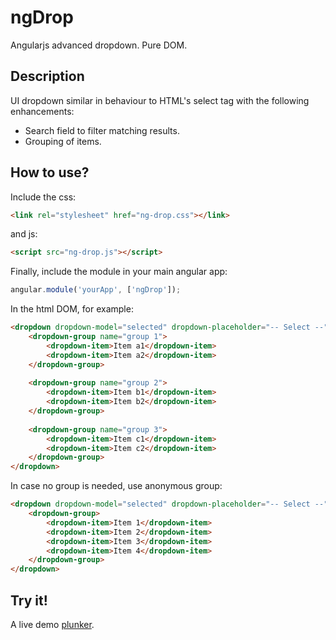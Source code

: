 ngDrop
======

Angularjs advanced dropdown. Pure DOM.


Description
-----------
UI dropdown similar in behaviour to HTML's select tag with the following enhancements:
- Search field to filter matching results. 
- Grouping of items.

How to use?
-----------
Include the css:
```html
<link rel="stylesheet" href="ng-drop.css"></link>
```

and js:

```html
<script src="ng-drop.js"></script>
```

Finally, include the module in your main angular app:


```js
angular.module('yourApp', ['ngDrop']);
```

In the html DOM, for example:
```html
<dropdown dropdown-model="selected" dropdown-placeholder="-- Select --">
	<dropdown-group name="group 1">
		<dropdown-item>Item a1</dropdown-item>
		<dropdown-item>Item a2</dropdown-item>
	</dropdown-group>
	
	<dropdown-group name="group 2">
		<dropdown-item>Item b1</dropdown-item>
		<dropdown-item>Item b2</dropdown-item>
	</dropdown-group>
	
	<dropdown-group name="group 3">
		<dropdown-item>Item c1</dropdown-item>
		<dropdown-item>Item c2</dropdown-item>
	</dropdown-group>
</dropdown>
```

In case no group is needed, use anonymous group:
```html
<dropdown dropdown-model="selected" dropdown-placeholder="-- Select --">
	<dropdown-group>
		<dropdown-item>Item 1</dropdown-item>
		<dropdown-item>Item 2</dropdown-item>
		<dropdown-item>Item 3</dropdown-item>
		<dropdown-item>Item 4</dropdown-item>
	</dropdown-group>
</dropdown>
```

Try it!
-------

A live demo [plunker](http://plnkr.co/edit/E0uuy7LoLtOFBOGCEJ4E?p=info).
